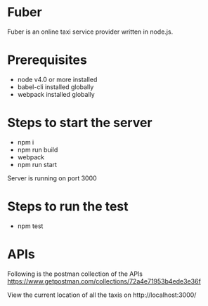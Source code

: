 # Fuber
Fuber is an online taxi service provider written in node.js.

# Prerequisites
  - node v4.0 or more installed
  - babel-cli installed globally
  - webpack installed globally

# Steps to start the server
 - npm i
 - npm run build
 - webpack
 - npm run start

Server is running on port 3000
# Steps to run the test
 - npm test

# APIs
Following is the postman collection of the APIs
https://www.getpostman.com/collections/72a4e71953b4ede3e36f

View the current location of all the taxis on
http://localhost:3000/
